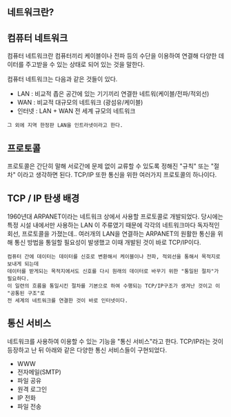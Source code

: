 ## 네트워크란?

## 컴퓨터 네트워크

컴퓨터 네트워크란 컴퓨터끼리 케이블이나 전파 등의 수단을 이용하여 연결해 다양한 데이터를 주고받을 수 있는 상태로 되어 있는 것을 말한다.

컴퓨터 네트워크는 다음과 같은 것들이 있다.

* LAN : 비교적 좁은 공간에 있는 기기끼리 연결한 네트워(케이블/전파/적외선)
* WAN : 비교적 대규모의 네트워크 (광섬유/케이블)
* 인터넷 : LAN + WAN 전 세계 규모의 네트워크

```
그 외에 지역 한정판 LAN을 인트라넷이라고 한다.
```

## 프로토콜

프로토콜은 간단히 말해 서로간에 문제 없이 교류할 수 있도록 정해진 "규칙" 또는 "절차" 이라고 생각하면 된다.
TCP/IP 또한 통신을 위한 여러가지 프로토콜의 하나이다.

## TCP / IP 탄생 배경

1960년대 ARPANET이라는 네트워크 상에서 사용할 프로토콜로 개발되었다. 당시에는 특정 시설 내에서만 사용하는
LAN 이 주류였기 때문에 각각의 네트워크마다 독자적인 회선, 프로토콜을 가졌는데.. 여러개의 LAN을 연결하는
ARPANET의 원활한 통신을 위해 통신 방법을 통일할 필요성이 발생했고 이때 개발된 것이 바로 TCP/IP이다.

```
컴퓨터 간에 데이터는 데이터를 신호로 변환해서 케이블이나 전파, 적외선을 통해서 목적지로 보내게 되는데
데이터를 받게되는 목적지에서도 신호를 다시 원래의 데이터로 바꾸기 위한 "통일된 절차"가 필요하다. 
이 일련의 흐름을 통일시킨 절차를 기본으로 하여 수행되는 TCP/IP구조가 생겨난 것이고 이 "공통된 구조"로
전 세계의 네트워크를 연결한 것이 바로 인터넷이다.
```

## 통신 서비스

네트워크를 사용하여 이용할 수 있는 기능을 "통신 서비스"라고 한다. TCP/IP라는 것이 등장하고 난 뒤
아래와 같은 다양한 통신 서비스들이 구현되었다.
* WWW
* 전자메일(SMTP)
* 파일 공유
* 원격 로그인
* IP 전화
* 파일 전송
